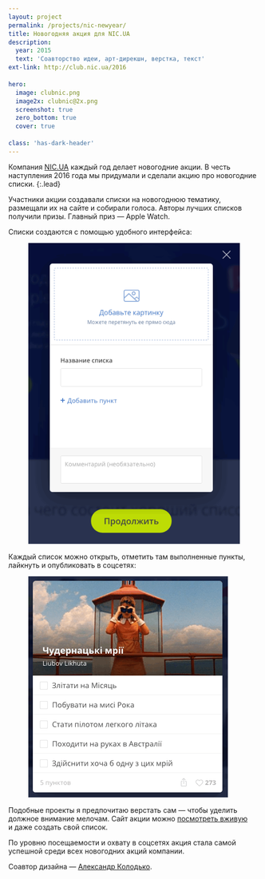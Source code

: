 ```yaml
---
layout: project
permalink: /projects/nic-newyear/
title: Новогодняя акция для NIC.UA
description:
  year: 2015
  text: 'Соавторство идеи, арт-дирекшн, верстка, текст'
ext-link: http://club.nic.ua/2016

hero:
  image: clubnic.png
  image2x: clubnic@2x.png
  screenshot: true
  zero_bottom: true
  cover: true

class: 'has-dark-header'
---
```


Компания [NIC.UA](https://nic.ua/) каждый год делает новогодние акции. В честь наступления 2016 года мы придумали и сделали акцию про новогодние списки.
{:.lead}

Участники акции создавали списки на новогоднюю тематику, размещали их на сайте и собирали голоса. Авторы лучших списков получили призы. Главный приз — Apple Watch.

Списки создаются с помощью удобного интерфейса:

<figure>
  <img src="/i/projects/nic-newyear/new-list.gif" alt="Создание нового списка">
</figure>

Каждый список можно открыть, отметить там выполненные пункты, лайкнуть и опубликовать в соцсетях:

<figure>
  <img src="/i/projects/nic-newyear/view-list2.gif" alt="Просмотр списка">
</figure>

Подобные проекты я предпочитаю верстать сам — чтобы уделить должное внимание мелочам. Сайт акции можно [посмотреть вживую](http://club.nic.ua/2016) и даже создать свой список.

По уровню посещаемости и охвату в соцсетях акция стала самой успешной среди всех новогодних акций компании.

Соавтор дизайна — <a href="http://alexkolodko.com">Александр Колодько</a>.
